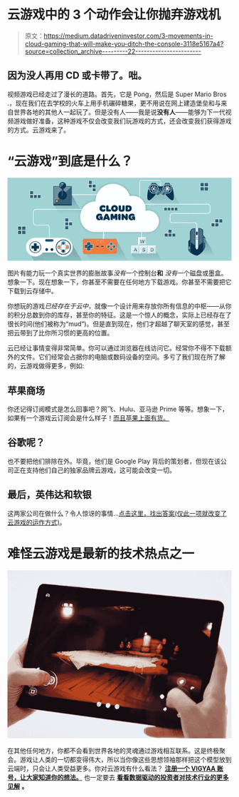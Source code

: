 # 云游戏中的 3 个动作会让你抛弃游戏机

> 原文：<https://medium.datadriveninvestor.com/3-movements-in-cloud-gaming-that-will-make-you-ditch-the-console-3118e5167a4?source=collection_archive---------22----------------------->

## 因为没人再用 CD 或卡带了。咄。

视频游戏已经走过了漫长的道路。首先，它是 Pong，然后是 Super Mario Bros .，现在我们在去学校的火车上用手机碾碎糖果，更不用说在网上建造堡垒和与来自世界各地的其他人一起玩了。但是没有人——我是说**没有人**——能够为下一代视频游戏做好准备，这种游戏不仅会改变我们玩游戏的方式，还会改变我们获得游戏的方式。云游戏来了。

# “云游戏”到底是什么？

![](img/8d23107ceda16cc060eabbca59d9390b.png)

图片有能力玩一个真实世界的膨胀故事*没有*一个控制台**和** *没有*一个磁盘或墨盒。想象一下。现在想象一下，你甚至不需要在任何地方下载游戏。你甚至不需要把它下载到云存储中。

你想玩的游戏*已经存在于云中*，就像一个设计用来存放你所有信息的中枢——从你的积分总数到你的库存，甚至你的特征。这是一个惊人的概念，实际上已经存在了很长时间(他们被称为“mud”)。但是直到现在，他们才超越了聊天室的感觉，甚至把云带到了比你所习惯的更高的位置。

云已经让事情变得非常简单。你可以通过浏览器在线访问它。经常你不得不下载额外的文件。它们经常会占据你的电脑或数码设备的空间。多亏了我们现在所了解的，云游戏做得更多，例如:

## 苹果商场

你还记得订阅模式是怎么回事吧？网飞、Hulu、亚马逊 Prime 等等。想象一下，如果有一个游戏云订阅会是什么样子！[而且苹果上面有货。](https://vigyaa.com/@pierre/apple-gets-an-arcade-in-the-cloud-and-we-couldnt-be-happier-4d63b7ae/)

## 谷歌呢？

也不要把他们排除在外。毕竟，他们是 Google Play 背后的策划者，但现在该公司正在支持他们自己的独家品牌云游戏，这可能会改变一切。

## 最后，英伟达和软银

这两家公司在做什么？令人惊讶的事情…[点击这里，找出答案(仅此一项就改变了云游戏的运作方式)](https://vigyaa.com/@pierre/cloud-gaming-servers-will-rise-up-in-the-sky-of-japan-thanks-to-n-f9c30e1c/)。

# 难怪云游戏是最新的技术热点之一

![](img/c08ef401af226f0e3d3150f5947c5770.png)

在其他任何地方，你都不会看到世界各地的灵魂通过游戏相互联系。这是终极聚会。游戏让人类的一切都变得伟大，所以当你像这些思想领袖那样把这个模型放到云端时，只会让人类受益更多。你对云游戏有什么看法？ [**注册一个 VIGYAA 账号，让大家知道你的想法。**](https://vigyaa.com/accounts/login/) 也一定要去 [**看看数据驱动的投资者对技术行业的更多见解**](http://datadriveninvestor.com) **。**